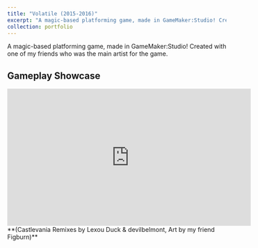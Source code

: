 ```yaml
---
title: "Volatile (2015-2016)"
excerpt: "A magic-based platforming game, made in GameMaker:Studio! Created with one of my friends who was the main artist for the game. <br/><img src='/images/Volatile/volatile_img_000.png'>"
collection: portfolio
---
```

A magic-based platforming game, made in GameMaker:Studio! Created with one of my friends who was the main artist for the game.

Gameplay Showcase
------
<iframe width="560" height="315" src="https://www.youtube.com/embed/WD0q2-2Rlro" title="YouTube video player" frameborder="0" allow="accelerometer; autoplay; clipboard-write; encrypted-media; gyroscope; picture-in-picture" allowfullscreen></iframe>
**(Castlevania Remixes by Lexou Duck & devilbelmont, Art by my friend Figburn)**